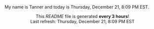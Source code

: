 My name is Tanner and today is Thursday, December 21, 8:09 PM EST.

<p align="center">This <i>README</i> file is generated <b>every 3 hours</b>!</br>Last refresh: Thursday, December 21, 8:09 PM EST<br /></p>
